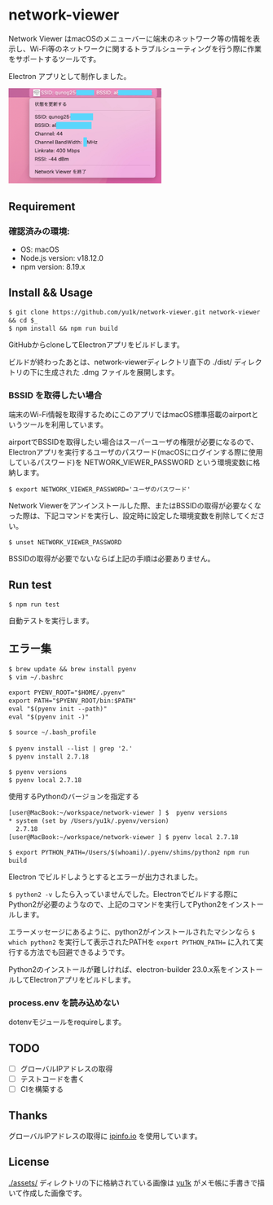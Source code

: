 # network-viewer

Network Viewer はmacOSのメニューバーに端末のネットワーク等の情報を表示し、Wi-Fi等のネットワークに関するトラブルシューティングを行う際に作業をサポートするツールです。

Electron アプリとして制作しました。

<img width="300" height="187.5" src="./assets/readme.jpg">

## Requirement

### 確認済みの環境:

- OS: macOS
- Node.js version: v18.12.0
- npm version: 8.19.x

## Install && Usage

```
$ git clone https://github.com/yu1k/network-viewer.git network-viewer && cd $_
$ npm install && npm run build
```

GitHubからcloneしてElectronアプリをビルドします。

ビルドが終わったあとは、network-viewerディレクトリ直下の ./dist/ ディレクトリの下に生成された .dmg ファイルを展開します。

### BSSID を取得したい場合

端末のWi-Fi情報を取得するためにこのアプリではmacOS標準搭載のairportというツールを利用しています。

airportでBSSIDを取得したい場合はスーパーユーザの権限が必要になるので、Electronアプリを実行するユーザのパスワード(macOSにログインする際に使用しているパスワード)を NETWORK_VIEWER_PASSWORD という環境変数に格納します。

```
$ export NETWORK_VIEWER_PASSWORD='ユーザのパスワード'
```

Network Viewerをアンインストールした際、またはBSSIDの取得が必要なくなった際は、下記コマンドを実行し、設定時に設定した環境変数を削除してください。

```
$ unset NETWORK_VIEWER_PASSWORD
```

BSSIDの取得が必要でないならば上記の手順は必要ありません。

## Run test

```
$ npm run test
```

自動テストを実行します。

## エラー集

```
$ brew update && brew install pyenv
$ vim ~/.bashrc
```

```
export PYENV_ROOT="$HOME/.pyenv"
export PATH="$PYENV_ROOT/bin:$PATH"
eval "$(pyenv init --path)"
eval "$(pyenv init -)"
```

```
$ source ~/.bash_profile

$ pyenv install --list | grep '2.'
$ pyenv install 2.7.18
```

```
$ pyenv versions
$ pyenv local 2.7.18
```

使用するPythonのバージョンを指定する

```
[user@MacBook:~/workspace/network-viewer ] $  pyenv versions
* system (set by /Users/yu1k/.pyenv/version)
  2.7.18
[user@MacBook:~/workspace/network-viewer ] $ pyenv local 2.7.18
```

```
$ export PYTHON_PATH=/Users/$(whoami)/.pyenv/shims/python2 npm run build
```

Electron でビルドしようとするとエラーが出力されました。

`$ python2 -v` したら入っていませんでした。Electronでビルドする際にPython2が必要のようなので、上記のコマンドを実行してPython2をインストールします。

エラーメッセージにあるように、python2がインストールされたマシンなら `$ which python2` を実行して表示されたPATHを `export PYTHON_PATH=` に入れて実行する方法でも回避できるようです。

Python2のインストールが難しければ、electron-builder 23.0.x系をインストールしてElectronアプリをビルドします。

### process.env を読み込めない

dotenvモジュールをrequireします。

## TODO

- [ ] グローバルIPアドレスの取得
- [ ] テストコードを書く
- [ ] CIを構築する

## Thanks

グローバルIPアドレスの取得に [ipinfo.io](https://ipinfo.io/) を使用しています。

## License

[./assets/](./assets/) ディレクトリの下に格納されている画像は [yu1k](https://github.com/yu1k/) がメモ帳に手書きで描いて作成した画像です。